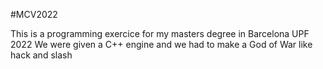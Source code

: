 #MCV2022

This is a programming exercice for my masters degree in Barcelona UPF 2022
We were given a C++ engine and we had to make a God of War like hack and slash
